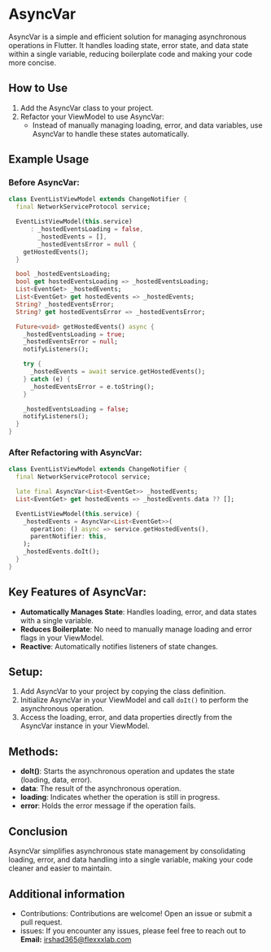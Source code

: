 # AsyncVar

AsyncVar is a simple and efficient solution for managing asynchronous operations in Flutter. It handles loading state, error state, and data state within a single variable, reducing boilerplate code and making your code more concise.

## How to Use
1. Add the AsyncVar class to your project.
2. Refactor your ViewModel to use AsyncVar:
   - Instead of manually managing loading, error, and data variables, use AsyncVar to handle these states automatically.

## Example Usage

### Before AsyncVar:

```dart
class EventListViewModel extends ChangeNotifier {
  final NetworkServiceProtocol service;

  EventListViewModel(this.service)
      : _hostedEventsLoading = false,
        _hostedEvents = [],
        _hostedEventsError = null {
    getHostedEvents();
  }

  bool _hostedEventsLoading;
  bool get hostedEventsLoading => _hostedEventsLoading;
  List<EventGet> _hostedEvents;
  List<EventGet> get hostedEvents => _hostedEvents;
  String? _hostedEventsError;
  String? get hostedEventsError => _hostedEventsError;

  Future<void> getHostedEvents() async {
    _hostedEventsLoading = true;
    _hostedEventsError = null;
    notifyListeners();

    try {
      _hostedEvents = await service.getHostedEvents();
    } catch (e) {
      _hostedEventsError = e.toString();
    }

    _hostedEventsLoading = false;
    notifyListeners();
  }
}
```

### After Refactoring with AsyncVar:

```dart
class EventListViewModel extends ChangeNotifier {
  final NetworkServiceProtocol service;

  late final AsyncVar<List<EventGet>> _hostedEvents;
  List<EventGet> get hostedEvents => _hostedEvents.data ?? [];

  EventListViewModel(this.service) {
    _hostedEvents = AsyncVar<List<EventGet>>(
      operation: () async => service.getHostedEvents(),
      parentNotifier: this,
    );
    _hostedEvents.doIt();
  }
}
```

## Key Features of AsyncVar:
- **Automatically Manages State**: Handles loading, error, and data states with a single variable.
- **Reduces Boilerplate**: No need to manually manage loading and error flags in your ViewModel.
- **Reactive**: Automatically notifies listeners of state changes.

## Setup:
1. Add AsyncVar to your project by copying the class definition.
2. Initialize AsyncVar in your ViewModel and call `doIt()` to perform the asynchronous operation.
3. Access the loading, error, and data properties directly from the AsyncVar instance in your ViewModel.

## Methods:
- **doIt()**: Starts the asynchronous operation and updates the state (loading, data, error).
- **data**: The result of the asynchronous operation.
- **loading**: Indicates whether the operation is still in progress.
- **error**: Holds the error message if the operation fails.

## Conclusion

AsyncVar simplifies asynchronous state management by consolidating loading, error, and data handling into a single variable, making your code cleaner and easier to maintain.

## Additional information

- Contributions: Contributions are welcome! Open an issue or submit a pull request.
- issues: If you encounter any issues, please feel free to reach out to **Email:** irshad365@flexxxlab.com